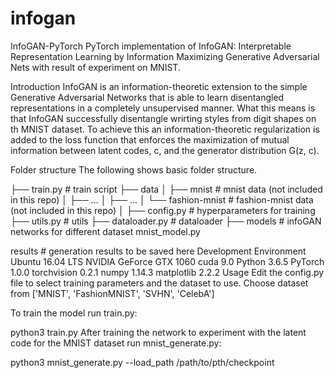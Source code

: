 # infogan
InfoGAN-PyTorch
PyTorch implementation of InfoGAN: Interpretable Representation Learning by Information Maximizing Generative Adversarial Nets with result of experiment on MNIST.

Introduction
InfoGAN is an information-theoretic extension to the simple Generative Adversarial Networks that is able to learn disentangled representations in a completely unsupervised manner. What this means is that InfoGAN successfully disentangle wrirting styles from digit shapes on th MNIST dataset. To achieve this an information-theoretic regularization is added to the loss function that enforces the maximization of mutual information between latent codes, c, and the generator distribution G(z, c).

Folder structure
The following shows basic folder structure.

├── train.py # train script
├── data
│   ├── mnist # mnist data (not included in this repo)
│   ├── ...
│   ├── ...
│   └── fashion-mnist # fashion-mnist data (not included in this repo)
│
├── config.py # hyperparameters for training
├── utils.py # utils
├── dataloader.py # dataloader
├── models # infoGAN networks for different dataset
    mnist_model.py

results # generation results to be saved here
Development Environment
Ubuntu 16.04 LTS
NVIDIA GeForce GTX 1060
cuda 9.0
Python 3.6.5
PyTorch 1.0.0
torchvision 0.2.1
numpy 1.14.3
matplotlib 2.2.2
Usage
Edit the config.py file to select training parameters and the dataset to use. Choose dataset from ['MNIST', 'FashionMNIST', 'SVHN', 'CelebA']

To train the model run train.py:

python3 train.py
After training the network to experiment with the latent code for the MNIST dataset run mnist_generate.py:

python3 mnist_generate.py --load_path /path/to/pth/checkpoint

